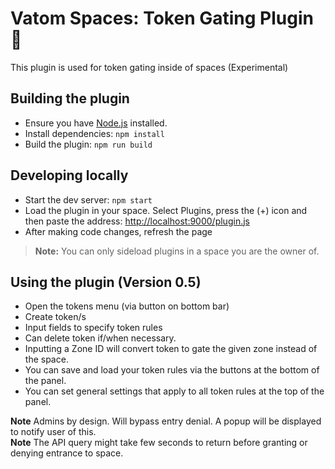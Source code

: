 # Vatom Spaces: Token Gating Plugin 🔌

This plugin is used for token gating inside of spaces (Experimental)

## Building the plugin
- Ensure you have [Node.js](https://nodejs.org) installed.
- Install dependencies: `npm install`
- Build the plugin: `npm run build`

## Developing locally
- Start the dev server: `npm start`
- Load the plugin in your space. Select Plugins, press the (+) icon and then paste the address: [http://localhost:9000/plugin.js](http://localhost:9000/plugin.js)
- After making code changes, refresh the page

> **Note:** You can only sideload plugins in a space you are the owner of.

## Using the plugin (Version 0.5)
- Open the tokens menu (via button on bottom bar)
- Create token/s
- Input fields to specify token rules
- Can delete token if/when necessary.
- Inputting a Zone ID will convert token to gate the given zone instead of the space.
- You can save and load your token rules via the buttons at the bottom of the panel.
- You can set general settings that apply to all token rules at the top of the panel.

**Note** Admins by design. Will bypass entry denial. A popup will be displayed to notify user of this. <br />
**Note** The API query might take few seconds to return before granting or denying entrance to space.
